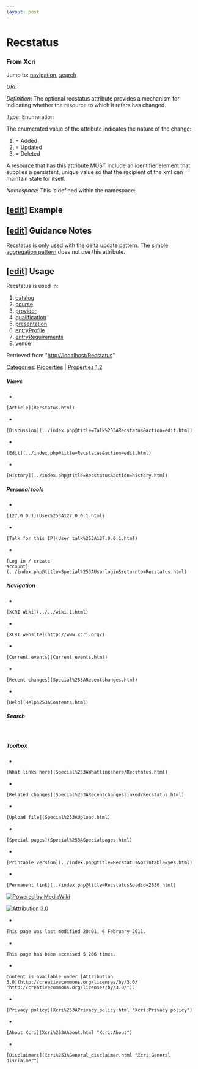 ```yaml
---
layout: post
---
```


<script>
  (function(i,s,o,g,r,a,m){i['GoogleAnalyticsObject']=r;i[r]=i[r]||function(){
  (i[r].q=i[r].q||[]).push(arguments)},i[r].l=1*new Date();a=s.createElement(o),
  m=s.getElementsByTagName(o)[0];a.async=1;a.src=g;m.parentNode.insertBefore(a,m)
  })(window,document,'script','https://www.google-analytics.com/analytics.js','ga');

  ga('create', 'UA-73710929-3', 'auto');
  ga('send', 'pageview');

</script>







Recstatus 
=========













### From Xcri 







Jump to: [navigation](Recstatus.html#column-one),
[search](Recstatus.html#searchInput)



*URI*: 

*Definition*: The optional recstatus attribute provides a mechanism for
indicating whether the resource to which it refers has changed.

*Type*: Enumeration

The enumerated value of the attribute indicates the nature of the
change:

1.  = Added
2.  = Updated
3.  = Deleted

A resource that has this attribute MUST include an identifier element
that supplies a persistent, unique value so that the recipient of the
xml can maintain state for itself.

*Namespace*: This is defined within the namespace:



\[[edit](../index.php@title=Recstatus&action=edit&section=1.html "Edit section: Example")\] Example
---------------------------------------------------------------------------------------------------------------------------------------------------------------------

    


\[[edit](../index.php@title=Recstatus&action=edit&section=2.html "Edit section: Guidance Notes")\] Guidance Notes
-----------------------------------------------------------------------------------------------------------------------------------------------------------------------------------

Recstatus is only used with the [delta update
pattern](Delta_update_pattern.html "Delta update pattern"). The [simple
aggregation
pattern](Simple_aggregation_pattern.html "Simple aggregation pattern")
does not use this attribute.


\[[edit](../index.php@title=Recstatus&action=edit&section=3.html "Edit section: Usage")\] Usage
-----------------------------------------------------------------------------------------------------------------------------------------------------------------

Recstatus is used in:

1.  [catalog](Catalog.html "Catalog")
2.  [course](Course.html "Course")
3.  [provider](Provider.html "Provider")
4.  [qualification](Qualification.html "Qualification")
5.  [presentation](Presentation.html "Presentation")
6.  [entryProfile](EntryProfile.html "EntryProfile")
7.  [entryRequirements](EntryRequirements.html "EntryRequirements")
8.  [venue](Venue.html "Venue")



Retrieved from
"[http://localhost/Recstatus](Recstatus.html)"





[Categories](Special%253ACategories.html "Special:Categories"): [Properties](Category%253AProperties.html "Category:Properties")
| [Properties
1.2](Category%253AProperties_1.2.html "Category:Properties 1.2")

















##### Views



-   

    

    [Article](Recstatus.html)
-   

    

    [Discussion](../index.php@title=Talk%253ARecstatus&action=edit.html)
-   

    

    [Edit](../index.php@title=Recstatus&action=edit.html)
-   

    

    [History](../index.php@title=Recstatus&action=history.html)







##### Personal tools



-   

    

    [127.0.0.1](User%253A127.0.0.1.html)
-   

    

    [Talk for this IP](User_talk%253A127.0.0.1.html)
-   

    

    [Log in / create
    account](../index.php@title=Special%253AUserlogin&returnto=Recstatus.html)











[](../../wiki.1.html "XCRI Wiki")





##### Navigation



-   

    

    [XCRI Wiki](../../wiki.1.html)
-   

    

    [XCRI website](http://www.xcri.org/)
-   

    

    [Current events](Current_events.html)
-   

    

    [Recent changes](Special%253ARecentchanges.html)
-   

    

    [Help](Help%253AContents.html)







##### Search





 









##### Toolbox



-   

    

    [What links here](Special%253AWhatlinkshere/Recstatus.html)
-   

    

    [Related changes](Special%253ARecentchangeslinked/Recstatus.html)
-   

    

    [Upload file](Special%253AUpload.html)
-   

    

    [Special pages](Special%253ASpecialpages.html)
-   

    

    [Printable version](../index.php@title=Recstatus&printable=yes.html)
-   

    

    [Permanent link](../index.php@title=Recstatus&oldid=2830.html)















[![Powered by
MediaWiki](../skins/common/images/poweredby_mediawiki_88x31.png)](http://www.mediawiki.org/)





[![Attribution 3.0
](http://i.creativecommons.org/l/by/3.0/88x31.png)](http://creativecommons.org/licenses/by/3.0/)



-   

    

    This page was last modified 20:01, 6 February 2011.
-   

    

    This page has been accessed 5,266 times.
-   

    

    Content is available under [Attribution
    3.0](http://creativecommons.org/licenses/by/3.0/ "http://creativecommons.org/licenses/by/3.0/").
-   

    

    [Privacy policy](Xcri%253APrivacy_policy.html "Xcri:Privacy policy")
-   

    

    [About Xcri](Xcri%253AAbout.html "Xcri:About")
-   

    

    [Disclaimers](Xcri%253AGeneral_disclaimer.html "Xcri:General disclaimer")




